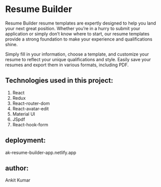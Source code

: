 # Resume Builder

Resume Builder resume templates are expertly designed to help you land your next great position. Whether you’re in a hurry to submit your application or simply don’t know where to start, our resume templates provide a strong foundation to make your experience and qualifications shine.

Simply fill in your information, choose a template, and customize your resume to reflect your unique qualifications and style. Easily save your resumes and export them in various formats, including PDF.

## Technologies used in this project:

1. React
2. Redux
3. React-router-dom
4. React-avatar-edit
5. Material UI 
6. JSpdf
7. React-hook-form

## deployment:
ak-resume-builder-app.netlify.app

## author:
Ankit Kumar

